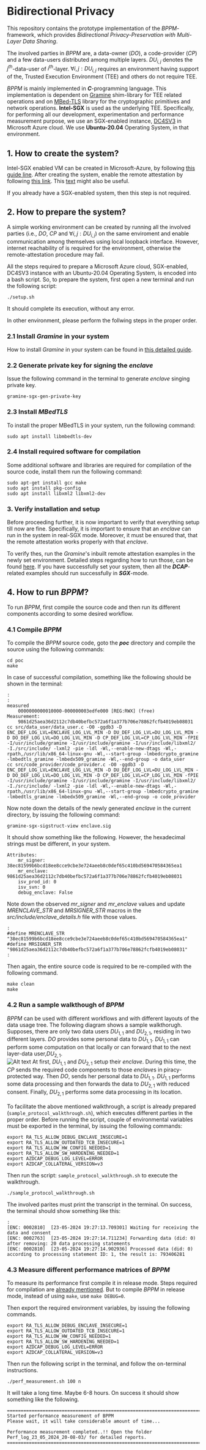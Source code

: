 # Bidirectional Privacy
This repository contains the prototype implementation of the $BPPM$-framework, which provides *Bidirectional Privacy-Preservation with Multi-Layer Data Sharing*.

The involved parties in $BPPM$ are, a data-owner ($DO$), a code-provider ($CP$) and a few data-users distributed among multiple layers. $DU_{i,j}$ denotes the $j^{th}$-data-user of $i^{th}$-layer. $\forall i,j:DU_{i,j}$ requires an environment having support of the, Trusted Execution Environment (TEE) and others do not require TEE.

$BPPM$ is mainly implemented in ***C***-programming language. This implementation is dependent on [Gramine](https://github.com/gramineproject/gramine) shim-library for TEE related operations and on [MBed-TLS](https://github.com/Mbed-TLS/mbedtls/) library for the cryptographic primitives and network operations. **Intel-SGX** is used as the underlying TEE. Specifically, for performing all our development, experimentation and performance measurement purpose, we use an SGX-enabled instance, [DC4SV3](https://learn.microsoft.com/en-us/azure/virtual-machines/dcv3-series) in Microsoft Azure cloud. We use **Ubuntu-20.04** Operating System, in that environment.

## 1. How to create the system?
Intel-SGX enabled VM can be created in Microsoft-Azure, by following [this guide line](https://learn.microsoft.com/en-us/azure/confidential-computing/quick-create-portal). After creating the system, enable the remote attestation by following [this link](https://learn.microsoft.com/en-us/azure/attestation/quickstart-powershell). This [text](https://learn.microsoft.com/en-us/azure/security/fundamentals/trusted-hardware-identity-management) might also be useful.

If you already have a SGX-enabled system, then this step is not required.

## 2. How to prepare the system?
A simple working environment can be created by running all the involved parties (i.e., $DO$, $CP$ and $\forall i,j:DU_{i,j}$) on the same enviroment and enable communication among themselves using local loopback interface. However, internet reachability of is required for the environment, otherwise the remote-attestation procedure may fail.

All the steps required to prepare a Microsoft Azure cloud, SGX-enabled, DC4SV3 instance with an Ubuntu-20.04 Operating System, is encoded into a bash script. So, to prepare the system, first open a new terminal and run the following script:

```
./setup.sh
```

It should complete its execution, without any error.

In other environment, please perform the follwing steps in the proper order.
### 2.1 Install *Gramine* in your system

How to install *Gramine* in your system can be found in [this detailed guide](https://gramine.readthedocs.io/en/latest/installation.html).

### 2.2 Generate private key for signing the *enclave*

Issue the following command in the terminal to generate *enclave* singing private key.

```
gramine-sgx-gen-private-key
```

### 2.3 Install *MBedTLS*

To install the proper MBedTLS in your system, run the following command:

```
sudo apt install libmbedtls-dev
```

### 2.4 Install required software for compilation

Some additional software and libraries are required for compilation of the source code, install them run the following command:

```
sudo apt-get install gcc make
sudo apt install pkg-config
sudo apt install libxml2 libxml2-dev
```
<!--
TODO...more..

<span style="color: red;">Is it really required? Everthing got compiled, even without this. Then, copy all the content from [this particular folder](https://github.com/Mbed-TLS/mbedtls/tree/08b04b11ff55a96f4021e5622b49e28a09417672/include) and overwrite into ***/user/include/*** directory of your machine.</span> 
-->

### 3. Verify installation and setup

Before proceeding further, it is now important to verify that everything setup till now are fine. Specifically, it is important to ensure that an *enclave* can run in the system in real-SGX mode. Moreover, it must be ensured that, that the remote attestation works properly with that *enclave*.

To verify thes, run the *Gramine*'s inbuilt remote attestation examples in the newly set environment. Detailed steps regarding how to run those, can be found [here](https://github.com/gramineproject/gramine/tree/master/CI-Examples/ra-tls-mbedtls). If you have successfully set your system, then all the ***DCAP***-related examples should run successfully in ***SGX***-mode.

## 4. How to run *BPPM*?
To run $BPPM$, first compile the source code and then run its different components according to some desired workflow.

### 4.1 Compile *BPPM*
To compile the $BPPM$ source code, goto the ***poc*** directory and compile the source using the following commands:

```
cd poc
make
```
In case of successful compilation, something like the following should be shown in the terminal:
```
:
:
measured
    0000000000010000-000000003edfe000 [REG:RWX] (free)
Measurement:
    9861d25aea36d2112c7db40befbc572a6f1a377b706e78862fcfb4019eb08031
cc src/data_user/data_user.c -O0 -ggdb3 -D ENC_DEF_LOG_LVL=ENCLAVE_LOG_LVL_MIN -D DU_DEF_LOG_LVL=DU_LOG_LVL_MIN -D DO_DEF_LOG_LVL=DO_LOG_LVL_MIN -D CP_DEF_LOG_LVL=CP_LOG_LVL_MIN -fPIE -I/usr/include/gramine -I/usr/include/gramine -I/usr/include/libxml2/ -I./src/include/ -lxml2 -pie -ldl -Wl,--enable-new-dtags -Wl,-rpath,/usr/lib/x86_64-linux-gnu -Wl,--start-group -lmbedcrypto_gramine -lmbedtls_gramine -lmbedx509_gramine -Wl,--end-group -o data_user
cc src/code_provider/code_provider.c -O0 -ggdb3 -D ENC_DEF_LOG_LVL=ENCLAVE_LOG_LVL_MIN -D DU_DEF_LOG_LVL=DU_LOG_LVL_MIN -D DO_DEF_LOG_LVL=DO_LOG_LVL_MIN -D CP_DEF_LOG_LVL=CP_LOG_LVL_MIN -fPIE -I/usr/include/gramine -I/usr/include/gramine -I/usr/include/libxml2/ -I./src/include/ -lxml2 -pie -ldl -Wl,--enable-new-dtags -Wl,-rpath,/usr/lib/x86_64-linux-gnu -Wl,--start-group -lmbedcrypto_gramine -lmbedtls_gramine -lmbedx509_gramine -Wl,--end-group -o code_provider
```
Now note down the details of the newly generated *enclave* in the current directory, by issuing the following command:

```
gramine-sgx-sigstruct-view enclave.sig
```
It should show something like the following. However, the hexadecimal strings must be different, in your system.

```
Attributes:
    mr_signer: 38ec81599b6bcd18ee8cce9cbe3e724aeeb8c0def65c410bd569470584365ea1
    mr_enclave: 9861d25aea36d2112c7db40befbc572a6f1a377b706e78862fcfb4019eb08031
    isv_prod_id: 0
    isv_svn: 0
    debug_enclave: False
```
Note down the observed *mr_signer* and *mr_enclave* values and update *MRENCLAVE_STR* and *MRSIGNER_STR* macros in the *src/include/enclave_details.h* file with those values.

```
:
#define MRENCLAVE_STR "38ec81599b6bcd18ee8cce9cbe3e724aeeb8c0def65c410bd569470584365ea1"
#define MRSIGNER_STR "9861d25aea36d2112c7db40befbc572a6f1a377b706e78862fcfb4019eb08031"
:
```
Then again, the entire source code is required to be re-compiled with the following command.
```
make clean
make
```

### 4.2 Run a sample walkthough of $BPPM$
$BPPM$ can be used with different workflows and with different layouts of the data usage tree. The following diagram shows a sample walkthorugh. Supposes, there are only two data users $DU_{1,1}$ and $DU_{2,1}$, residing in two different layers. $DO$ provides some personal data to $DU_{1,1}$. $DU_{1,1}$ can perform some computation on that locally or can forward that to the next layer-data user,$DU_{2,1}$. \
![Alt text](https://github.com/sumitkumarpaul/bidirectional_privacy/blob/main/diagrams/Walkthrough.png?raw=true "Sample walkthorugh of BPPM")
At first, $DU_{1,1}$ and $DU_{2,1}$ setup their *enclave*. During this time, the $CP$ sends the required code components to those *enclave*s in piracy-protected way. Then $DO$, sends her personal data to $DU_{1,1}$. $DU_{1,1}$ performs some data processing and then forwards the data to $DU_{2,1}$ with reduced consent. Finally, $DU_{2,1}$ performs some data processing in its location.\
\
To facilitate the above mentioned walkthrough, a script is already prepared (`sample_protocol_walkthrough.sh`), which executes different parties in the proper order. Before running the script, couple of environmental variables must be exported in the terminal, by issuing the following commands:

```
export RA_TLS_ALLOW_DEBUG_ENCLAVE_INSECURE=1
export RA_TLS_ALLOW_OUTDATED_TCB_INSECURE=1
export RA_TLS_ALLOW_HW_CONFIG_NEEDED=1
export RA_TLS_ALLOW_SW_HARDENING_NEEDED=1
export AZDCAP_DEBUG_LOG_LEVEL=ERROR
export AZDCAP_COLLATERAL_VERSION=v3
```
Then run the script: `sample_protocol_walkthrough.sh` to execute the walkthrough.

```
./sample_protocol_walkthrough.sh
```

The involved parites must print the transcript in the terminal. On success, the terminal should show something like this:

```
:
[ENC: 0002810]  [23-05-2024 19:27:13.709301] Waiting for receiving the data and consent
[ENC: 0002763]  [23-05-2024 19:27:14.711234] Forwarding data (did: 0) after removing: 20 data processing statements
[ENC: 0002810]  [23-05-2024 19:27:14.902936] Processed data (did: 0) according to processing statement ID: 1, the result is: 793406281
```
### 4.3 Measure different performance matrices of $BPPM$
To measure its performance first compile it in release mode. Steps required for compilation are [already mentioned](#41-compile-bppm). But to compile $BPPM$ in release mode, instead of using `make`, use `make DEBUG=0`.

Then export the required environment variables, by issuing the following commands.

```
export RA_TLS_ALLOW_DEBUG_ENCLAVE_INSECURE=1
export RA_TLS_ALLOW_OUTDATED_TCB_INSECURE=1
export RA_TLS_ALLOW_HW_CONFIG_NEEDED=1
export RA_TLS_ALLOW_SW_HARDENING_NEEDED=1
export AZDCAP_DEBUG_LOG_LEVEL=ERROR
export AZDCAP_COLLATERAL_VERSION=v3
```
Then run the following script in the terminal, and follow the on-terminal instructions.

```
./perf_measurement.sh 100 n
```

It will take a long time. Maybe 6-8 hours. On success it should show something like the following.

```
============================================================================================================
Started performance measurement of BPPM
Please wait, it will take considerable amount of time...

Performance measurement completed..!! Open the folder Perf_log_23_05_2024_20-08-03/ for detailed reports.
============================================================================================================
```
